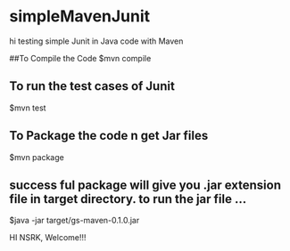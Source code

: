 # simpleMavenJunit

hi
testing simple Junit in Java code with Maven

##To Compile the Code
$mvn compile

## To run the test cases of Junit
$mvn test

## To Package the code n get Jar files 
$mvn package

## success ful package will give you .jar extension file in target directory. to run the jar file ...
$java -jar target/gs-maven-0.1.0.jar

HI NSRK, Welcome!!!
